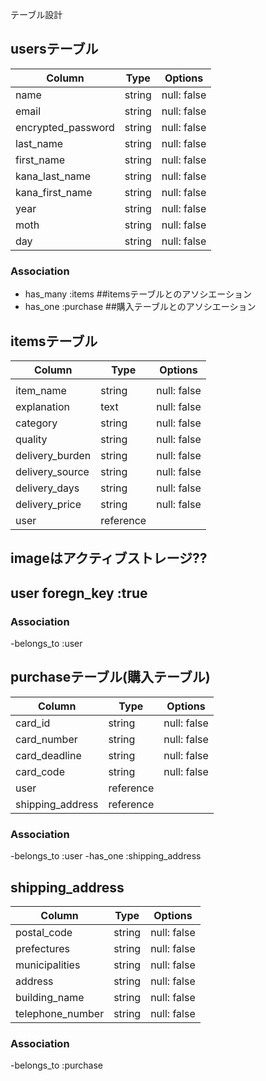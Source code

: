 テーブル設計

## usersテーブル

|     Column           | Type         | Options               |
|----------------------|--------------|-----------------------|
| name                 | string       | null: false           |
| email                | string       | null: false           |
| encrypted_password   | string       | null: false           |
| last_name            | string       | null: false           |
| first_name           | string       | null: false           |
| kana_last_name       | string       | null: false           |
| kana_first_name      | string       | null: false           |
| year                 | string       | null: false           |
| moth                 | string       | null: false           |
| day                  | string       | null: false           |


### Association


- has_many :items   ##itemsテーブルとのアソシエーション
- has_one :purchase ##購入テーブルとのアソシエーション

## itemsテーブル

|    Column            | Type         | Options                    |
|----------------------|--------------|----------------------------|
|                      |              |                            |
| item_name            | string       | null: false                |
| explanation          | text         | null: false                |
| category             | string       | null: false                |
| quality              | string       | null: false                |
| delivery_burden      | string       | null: false                |
| delivery_source      | string       | null: false                |
| delivery_days        | string       | null: false                |
| delivery_price       | string       | null: false                |
| user                 | reference    | 
 
## imageはアクティブストレージ??
## user foregn_key :true

### Association 

-belongs_to :user

## purchaseテーブル(購入テーブル)

|   Column            |  Type        |  Options                    |
|---------------------|--------------|-----------------------------|
| card_id             | string       | null: false                 |
| card_number         | string       | null: false                 |
| card_deadline       | string       | null: false                 |
| card_code           | string       | null: false                 |
| user                | reference    |
| shipping_address    | reference    | 


### Association

-belongs_to :user
-has_one :shipping_address


## shipping_address 

|  Column             |  Type        |  Options                    |
|---------------------|--------------|-----------------------------|
| postal_code         | string       | null: false                 |
| prefectures         | string       | null: false                 |
| municipalities      | string       | null: false                 |
| address             | string       | null: false                 |
| building_name       | string       | null: false                 |
| telephone_number    | string       | null: false                 |


### Association 

-belongs_to :purchase



